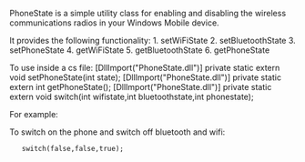 PhoneState is a simple utility class for enabling and disabling the wireless communications radios in your Windows Mobile device.

It provides the following functionality:
        1. setWiFiState
        2. setBluetoothState
        3. setPhoneState
        4. getWiFiState
        5. getBluetoothState
        6. getPhoneState

To use inside a cs file:
        [DllImport("PhoneState.dll")]
        private static extern void setPhoneState(int state);
        [DllImport("PhoneState.dll")]
        private static extern int getPhoneState();
        [DllImport("PhoneState.dll")]
        private static extern void switch(int wifistate,int bluetoothstate,int phonestate);
        
For example:

To switch on the phone and switch off bluetooth and wifi:

       switch(false,false,true);

